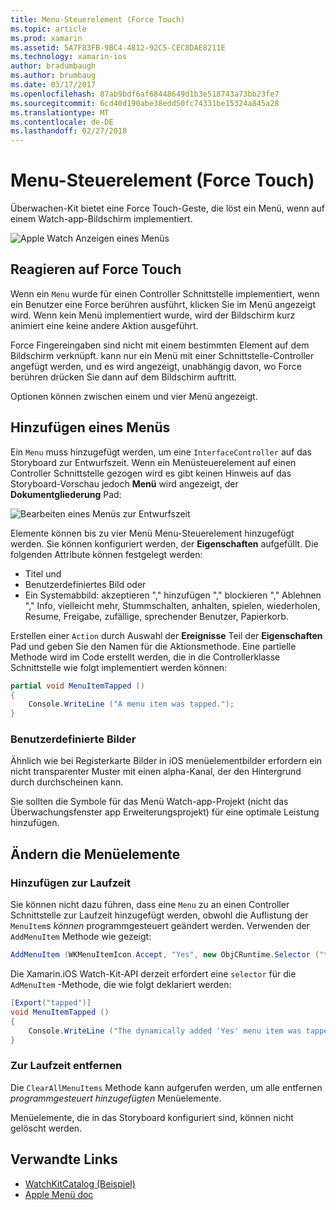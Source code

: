 ```yaml
---
title: Menu-Steuerelement (Force Touch)
ms.topic: article
ms.prod: xamarin
ms.assetid: 5A7F83FB-9BC4-4812-92C5-CEC8DAE8211E
ms.technology: xamarin-ios
author: bradumbaugh
ms.author: brumbaug
ms.date: 03/17/2017
ms.openlocfilehash: 87ab9bdf6af68448649d1b3e518743a73bb23fe7
ms.sourcegitcommit: 6cd40d190abe38edd50fc74331be15324a845a28
ms.translationtype: MT
ms.contentlocale: de-DE
ms.lasthandoff: 02/27/2018
---
```

# <a name="menu-control-force-touch"></a>Menu-Steuerelement (Force Touch)

Überwachen-Kit bietet eine Force Touch-Geste, die löst ein Menü, wenn auf einem Watch-app-Bildschirm implementiert.

![](menu-images/menu.png "Apple Watch Anzeigen eines Menüs")
<!-- watch image courtesy of http://infinitapps.com/bezel/ -->

## <a name="responding-to-force-touch"></a>Reagieren auf Force Touch

Wenn ein `Menu` wurde für einen Controller Schnittstelle implementiert, wenn ein Benutzer eine Force berühren ausführt, klicken Sie im Menü angezeigt wird. Wenn kein Menü implementiert wurde, wird der Bildschirm kurz animiert eine keine andere Aktion ausgeführt.

Force Fingereingaben sind nicht mit einem bestimmten Element auf dem Bildschirm verknüpft. kann nur ein Menü mit einer Schnittstelle-Controller angefügt werden, und es wird angezeigt, unabhängig davon, wo Force berühren drücken Sie dann auf dem Bildschirm auftritt.

Optionen können zwischen einem und vier Menü angezeigt.


## <a name="adding-a-menu"></a>Hinzufügen eines Menüs

Ein `Menu` muss hinzugefügt werden, um eine `InterfaceController` auf das Storyboard zur Entwurfszeit. Wenn ein Menüsteuerelement auf einen Controller Schnittstelle gezogen wird es gibt keinen Hinweis auf das Storyboard-Vorschau jedoch **Menü** wird angezeigt, der **Dokumentgliederung** Pad:

![](menu-images/menu-action.png "Bearbeiten eines Menüs zur Entwurfszeit")

Elemente können bis zu vier Menü Menu-Steuerelement hinzugefügt werden. Sie können konfiguriert werden, der **Eigenschaften** aufgefüllt. Die folgenden Attribute können festgelegt werden:

- Titel und
- Benutzerdefiniertes Bild oder
- Ein Systemabbild: akzeptieren "," hinzufügen "," blockieren "," Ablehnen "," Info, vielleicht mehr, Stummschalten, anhalten, spielen, wiederholen, Resume, Freigabe, zufällige, sprechender Benutzer, Papierkorb.

Erstellen einer `Action` durch Auswahl der **Ereignisse** Teil der **Eigenschaften** Pad und geben Sie den Namen für die Aktionsmethode. Eine partielle Methode wird im Code erstellt werden, die in die Controllerklasse Schnittstelle wie folgt implementiert werden können:

```csharp
partial void MenuItemTapped ()
{
    Console.WriteLine ("A menu item was tapped.");
}
```

### <a name="custom-images"></a>Benutzerdefinierte Bilder

Ähnlich wie bei Registerkarte Bilder in iOS menüelementbilder erfordern ein nicht transparenter Muster mit einen alpha-Kanal, der den Hintergrund durch durchscheinen kann.

Sie sollten die Symbole für das Menü Watch-app-Projekt (nicht das Überwachungsfenster app Erweiterungsprojekt) für eine optimale Leistung hinzufügen.


## <a name="changing-the-menu-items"></a>Ändern die Menüelemente

<!--
### Design Time Items

Menu items added the the storyboard can be shown and hidden programmatically.
-->

### <a name="adding-at-runtime"></a>Hinzufügen zur Laufzeit

Sie können nicht dazu führen, dass eine `Menu` zu an einen Controller Schnittstelle zur Laufzeit hinzugefügt werden, obwohl die Auflistung der `MenuItem`s *können* programmgesteuert geändert werden.
Verwenden der `AddMenuItem` Methode wie gezeigt:

```csharp
AddMenuItem (WKMenuItemIcon.Accept, "Yes", new ObjCRuntime.Selector ("tapped"));
```

Die Xamarin.iOS Watch-Kit-API derzeit erfordert eine `selector` für die `AdMenuItem` -Methode, die wie folgt deklariert werden:

```csharp
[Export("tapped")]
void MenuItemTapped ()
{
    Console.WriteLine ("The dynamically added 'Yes' menu item was tapped.");
}
```

### <a name="removing-at-runtime"></a>Zur Laufzeit entfernen

Die `ClearAllMenuItems` Methode kann aufgerufen werden, um alle entfernen *programmgesteuert hinzugefügten* Menüelemente.

Menüelemente, die in das Storyboard konfiguriert sind, können nicht gelöscht werden.



## <a name="related-links"></a>Verwandte Links

- [WatchKitCatalog (Beispiel)](https://developer.xamarin.com/samples/monotouch/watchOS/WatchKitCatalog/)
- [Apple Menü doc](https://developer.apple.com/library/prerelease/ios/documentation/General/Conceptual/WatchKitProgrammingGuide/Menus.html)
